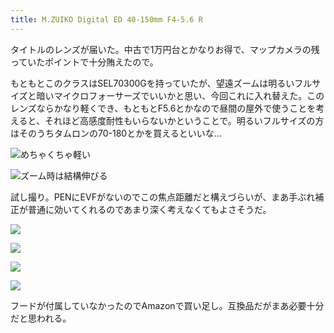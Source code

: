```yaml
---
title: M.ZUIKO Digital ED 40-150mm F4-5.6 R
---
```


タイトルのレンズが届いた。中古で1万円台とかなりお得で、マップカメラの残っていたポイントで十分賄えたので。

もともとこのクラスはSEL70300Gを持っていたが、望遠ズームは明るいフルサイズと暗いマイクロフォーサーズでいいかと思い、今回これに入れ替えた。このレンズならかなり軽くでき、もともとF5.6とかなので昼間の屋外で使うことを考えると、それほど高感度耐性もいらないかということで。明るいフルサイズの方はそのうちタムロンの70-180とかを買えるといいな...

![めちゃくちゃ軽い](https://photos.apkas.net/medium/202406/20240620-171151.webp)

![ズーム時は結構伸びる](https://photos.apkas.net/medium/202406/20240620-171329.webp)

試し撮り。PENにEVFがないのでこの焦点距離だと構えづらいが、まあ手ぶれ補正が普通に効いてくれるのであまり深く考えなくてもよさそうだ。

![](https://photos.apkas.net/medium/202406/20240620-180909.webp)

![](https://photos.apkas.net/medium/202406/20240620-181011.webp)

![](https://photos.apkas.net/medium/202406/20240620-181119.webp)

![](https://photos.apkas.net/medium/202406/20240620-183144.webp)

フードが付属していなかったのでAmazonで買い足し。互換品だがまあ必要十分だと思われる。
